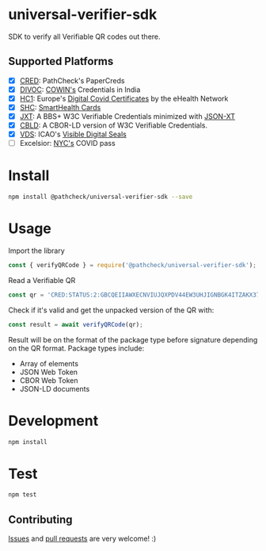 # universal-verifier-sdk
SDK to verify all Verifiable QR codes out there. 

## Supported Platforms

- [x] [CRED](https://github.com/Path-Check/cred-sdk.js): PathCheck's PaperCreds
- [x] [DIVOC](https://github.com/Path-Check/divoc-sdk.js): [COWIN's](https://www.cowin.gov.in/) Credentials in India
- [x] [HC1](https://github.com/Path-Check/dcc-sdk.js): Europe's [Digital Covid Certificates](https://ec.europa.eu/info/live-work-travel-eu/coronavirus-response/safe-covid-19-vaccines-europeans/eu-digital-covid-certificate_en) by the eHealth Network
- [x] [SHC](https://github.com/Path-Check/shc-sdk.js): [SmartHealth Cards](https://smarthealth.cards/)
- [x] [JXT](https://github.com/Path-Check/bbs-jxt-sdk.js): A BBS+ W3C Verifiable Credentials minimized with [JSON-XT](https://jsonxt.io/)
- [x] [CBLD](https://github.com/Path-Check/bbs-cbor-sdk.js): A CBOR-LD version of W3C Verifiable Credentials. 
- [x] [VDS](https://github.com/Path-Check/vds-sdk.js): ICAO's [Visible Digital Seals](https://www.icao.int/Security/FAL/TRIP/Documents/TR%20-%20Visible%20Digital%20Seals%20for%20Non-Electronic%20Documents%20V1.31.pdf)
- [ ] Excelsior: [NYC's](https://covid19vaccine.health.ny.gov/excelsior-pass) COVID pass

# Install

```sh
npm install @pathcheck/universal-verifier-sdk --save
```

# Usage

Import the library

```js
const { verifyQRCode } = require('@pathcheck/universal-verifier-sdk');
```

Read a Verifiable QR

```js
const qr = 'CRED:STATUS:2:GBCQEIIAWXECNVIUJQXPDV44EW3UHJIGNBGK4ITZAKX37MJNXG6IQZDXS7ZAEIB3ROQ2EWIRYH66FGPJOWBWP3MK6YTYVGJE332CXM6V2YQOBLHECU:1A9.PCF.PW:1//JD82'
```

Check if it's valid and get the unpacked version of the QR with: 

```js
const result = await verifyQRCode(qr);
```

Result will be on the format of the package type before signature depending on the QR format. Package types include: 
- Array of elements
- JSON Web Token
- CBOR Web Token
- JSON-LD documents

# Development

```sh
npm install
``` 

# Test

```sh
npm test
```

## Contributing

[Issues](https://github.com/Path-Check/universal-verifier-sdk/issues) and [pull requests](https://github.com/Path-Check/universal-verifier-sdk/pulls) are very welcome! :)
